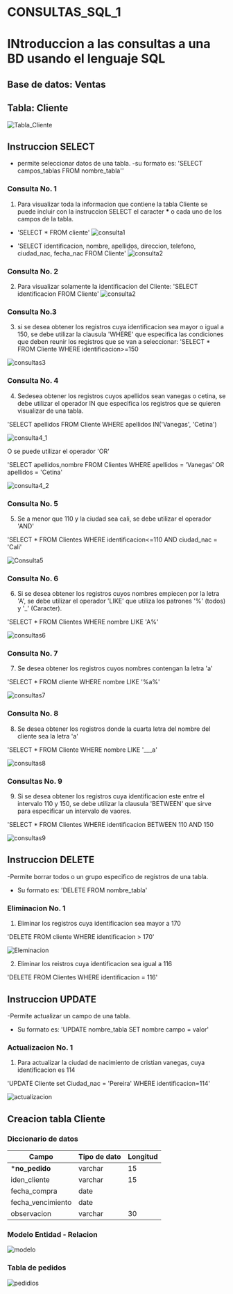 # CONSULTAS_SQL_1
# INtroduccion a las consultas a una BD usando el lenguaje SQL 

## Base de datos: Ventas 
## Tabla: Cliente 

![Tabla_Cliente](./img/Tabla.Cliente.png)

## Instruccion SELECT
- permite seleccionar datos de una tabla.
-su formato es: 'SELECT campos_tablas FROM nombre_tabla''

### Consulta No. 1
1. Para visualizar toda la informacion que contiene la tabla Cliente se puede incluir con la instruccion SELECT el caracter **\*** o cada uno de los campos de la tabla.

- 'SELECT * FROM cliente'
![consulta1](./img/consulta_1_.png "consulta 1 - 1")

- 'SELECT identificacion, nombre, apellidos, direccion, telefono, ciudad_nac, fecha_nac FROM Cliente'
![consulta2](./img/consulta1_2.png "Consulta 1 - 2")

### Consulta No. 2

2. Para visualizar solamente la identificacion del Cliente: 'SELECT identificacion FROM Cliente'
![consulta2](./img/3.png)

### Consulta No.3

3. si se desea obtener los registros cuya identificacion sea mayor o igual a 150, se debe utilizar la clausula 'WHERE' que especifica las condiciones que deben reunir los registros que se van a seleccionar: 'SELECT * FROM Cliente WHERE identificacion>=150

![consultas3](./img/consulta3.png)

### Consulta No. 4 

4. Sedesea obtener los registros cuyos apellidos sean vanegas o cetina, se debe utilizar el operador IN que especifica los registros que se quieren visualizar de una tabla.

'SELECT apellidos FROM Cliente WHERE apellidos IN('Vanegas', 'Cetina')

![consulta4_1](./img/4%20(1).png)

O se puede utilizar el operador 'OR'

'SELECT apellidos,nombre FROM Clientes WHERE apellidos = 'Vanegas' OR apellidos = 'Cetina'

![consulta4_2](./img/consulta4_2.png)

### Consulta No. 5

5. Se a menor que 110 y la ciudad sea cali, se debe utilizar el operador 'AND' 

'SELECT * FROM Clientes WHERE identificacion<=110 AND ciudad_nac = 'Cali'

![Consulta5](./img/Consulta5.png)

### Consulta No. 6 

6. Si se desea obtener los registros cuyos nombres empiecen por la letra 'A', se debe utilizar el operador 'LIKE' que utiliza los patrones '%' (todos) y '_' (Caracter).

'SELECT * FROM Clientes WHERE nombre LIKE 'A%'

![consultas6](./img/6%20(1).png)

### Consulta No. 7

7. Se desea obtener los registros cuyos nombres contengan la letra 'a'

'SELECT * FROM cliente WHERE nombre LIKE '%a%'

![consultas7](./img/7%20(1).png)

### Consulta No. 8

8. Se desea obtener los registros donde la cuarta letra del nombre del cliente sea la letra 'a' 

'SELECT * FROM Cliente WHERE nombre LIKE '___a'

![consultas8](./img/8%20(1).png)

### Consultas No. 9 

9. Si se desea obtener los registros cuya identificacion este entre el intervalo 110 y 150, se debe utilizar la clausula 'BETWEEN' que sirve para especificar un intervalo de vaores.

'SELECT * FROM Clientes WHERE identificacion BETWEEN 110 AND 150

![consultas9](./img/9%20(1).png)

## Instruccion DELETE
-Permite borrar todos o un grupo especifico de registros de una tabla.
- Su formato es: 'DELETE FROM nombre_tabla'

### Eliminacion No. 1

1. Eliminar los registros cuya identificacion sea mayor a 170

'DELETE FROM cliente WHERE identificacion > 170'

![Eleminacion](./img/Delete.png)

2. Eliminar los reistros cuya identificacion sea igual a 116

'DELETE FROM Clientes WHERE identificacion = 116'

## Instruccion UPDATE
-Permite actualizar un campo de una tabla.
- Su formato es: 'UPDATE nombre_tabla SET nombre campo = valor'

### Actualizacion No. 1

1. Para actualizar la ciudad de nacimiento de cristian vanegas, cuya identificacion es 114

'UPDATE Cliente set Ciudad_nac = 'Pereira' WHERE identificacion=114'

![actualizacion](./img/actualisacon.png)

## Creacion tabla Cliente

### Diccionario de datos
|Campo|Tipo de dato|Longitud|
|-----|------------|--------|
|***no_pedido**| varchar|15|
|iden_cliente|varchar|15|
|fecha_compra|date||
|fecha_vencimiento|date||
|observacion|varchar|30|

### Modelo Entidad - Relacion
![modelo](./img/Modelo.png)

### Tabla de pedidos

![pedidios](./img/Pedidos.png)